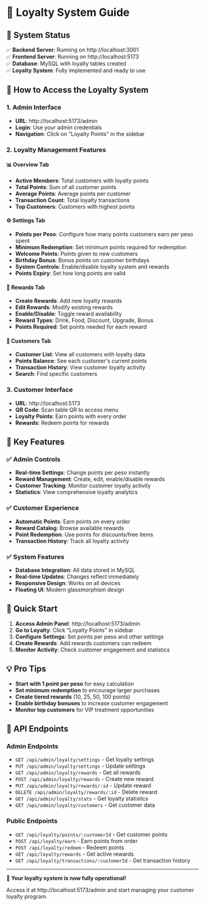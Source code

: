 # 🎯 Loyalty System Guide

## 🚀 **System Status**
✅ **Backend Server**: Running on http://localhost:3001  
✅ **Frontend Server**: Running on http://localhost:5173  
✅ **Database**: MySQL with loyalty tables created  
✅ **Loyalty System**: Fully implemented and ready to use

## 📍 **How to Access the Loyalty System**

### **1. Admin Interface**
- **URL**: http://localhost:5173/admin
- **Login**: Use your admin credentials
- **Navigation**: Click on "Loyalty Points" in the sidebar

### **2. Loyalty Management Features**

#### **📊 Overview Tab**
- **Active Members**: Total customers with loyalty points
- **Total Points**: Sum of all customer points
- **Average Points**: Average points per customer
- **Transaction Count**: Total loyalty transactions
- **Top Customers**: Customers with highest points

#### **⚙️ Settings Tab**
- **Points per Peso**: Configure how many points customers earn per peso spent
- **Minimum Redemption**: Set minimum points required for redemption
- **Welcome Points**: Points given to new customers
- **Birthday Bonus**: Bonus points on customer birthdays
- **System Controls**: Enable/disable loyalty system and rewards
- **Points Expiry**: Set how long points are valid

#### **🎁 Rewards Tab**
- **Create Rewards**: Add new loyalty rewards
- **Edit Rewards**: Modify existing rewards
- **Enable/Disable**: Toggle reward availability
- **Reward Types**: Drink, Food, Discount, Upgrade, Bonus
- **Points Required**: Set points needed for each reward

#### **👥 Customers Tab**
- **Customer List**: View all customers with loyalty data
- **Points Balance**: See each customer's current points
- **Transaction History**: View customer loyalty activity
- **Search**: Find specific customers

### **3. Customer Interface**
- **URL**: http://localhost:5173
- **QR Code**: Scan table QR to access menu
- **Loyalty Points**: Earn points with every order
- **Rewards**: Redeem points for rewards

## 🔧 **Key Features**

### **✅ Admin Controls**
- **Real-time Settings**: Change points per peso instantly
- **Reward Management**: Create, edit, enable/disable rewards
- **Customer Tracking**: Monitor customer loyalty activity
- **Statistics**: View comprehensive loyalty analytics

### **✅ Customer Experience**
- **Automatic Points**: Earn points on every order
- **Reward Catalog**: Browse available rewards
- **Point Redemption**: Use points for discounts/free items
- **Transaction History**: Track all loyalty activity

### **✅ System Features**
- **Database Integration**: All data stored in MySQL
- **Real-time Updates**: Changes reflect immediately
- **Responsive Design**: Works on all devices
- **Floating UI**: Modern glassmorphism design

## 🎯 **Quick Start**

1. **Access Admin Panel**: http://localhost:5173/admin
2. **Go to Loyalty**: Click "Loyalty Points" in sidebar
3. **Configure Settings**: Set points per peso and other settings
4. **Create Rewards**: Add rewards customers can redeem
5. **Monitor Activity**: Check customer engagement and statistics

## 💡 **Pro Tips**

- **Start with 1 point per peso** for easy calculation
- **Set minimum redemption** to encourage larger purchases
- **Create tiered rewards** (10, 25, 50, 100 points)
- **Enable birthday bonuses** to increase customer engagement
- **Monitor top customers** for VIP treatment opportunities

## 🔗 **API Endpoints**

### **Admin Endpoints**
- `GET /api/admin/loyalty/settings` - Get loyalty settings
- `PUT /api/admin/loyalty/settings` - Update settings
- `GET /api/admin/loyalty/rewards` - Get all rewards
- `POST /api/admin/loyalty/rewards` - Create new reward
- `PUT /api/admin/loyalty/rewards/:id` - Update reward
- `DELETE /api/admin/loyalty/rewards/:id` - Delete reward
- `GET /api/admin/loyalty/stats` - Get loyalty statistics
- `GET /api/admin/loyalty/customers` - Get customer data

### **Public Endpoints**
- `GET /api/loyalty/points/:customerId` - Get customer points
- `POST /api/loyalty/earn` - Earn points from order
- `POST /api/loyalty/redeem` - Redeem points
- `GET /api/loyalty/rewards` - Get active rewards
- `GET /api/loyalty/transactions/:customerId` - Get transaction history

---

**🎉 Your loyalty system is now fully operational!** 

Access it at http://localhost:5173/admin and start managing your customer loyalty program. 